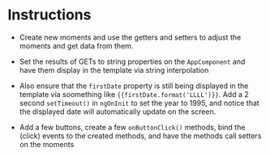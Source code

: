 # Instructions

* Create new moments and use the getters and setters to adjust the moments and get data from them.

* Set the results of GETs to string properties on the `AppComponent` and have them display in the template via string interpolation

* Also ensure that the `firstDate` property is still being displayed in the template via soomething like `{{firstDate.format('LLLL')}}`. Add a 2 second `setTimeout()` in `ngOnInit` to set the year to 1995, and notice that the displayed date will automatically update on the screen.

* Add a few buttons, create a few `onButtonClick()` methods, bind the (click) events to the created methods, and have the methods call setters on the moments
